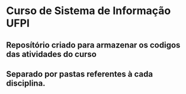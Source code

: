# Curso de Sistema de Informação UFPI
## Reposítório criado para armazenar os codigos das atividades do curso
## Separado por pastas referentes à cada disciplina.
